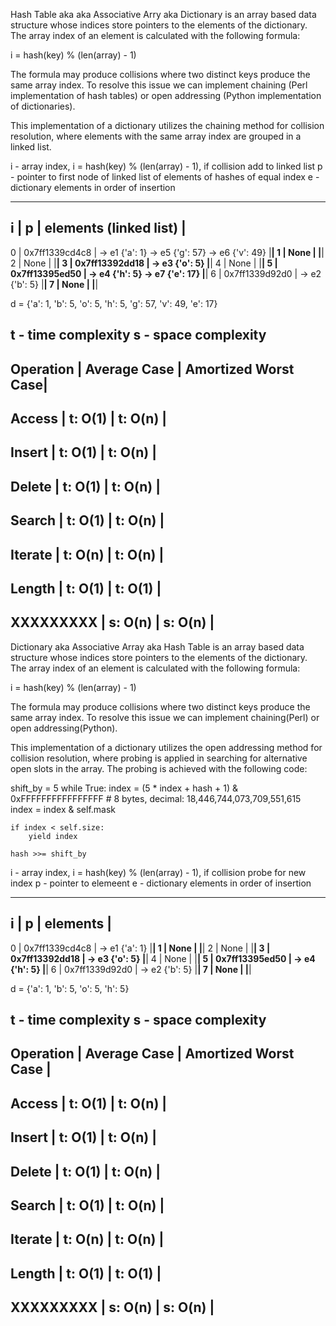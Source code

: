Hash Table aka aka Associative Arry aka Dictionary is an array based data structure whose indices store pointers to the elements of the dictionary.
The array index of an element is calculated with the following formula:

i = hash(key) % (len(array) - 1)

The formula may produce collisions where two distinct keys produce the same array index. To resolve this issue we can implement
chaining (Perl implementation of hash tables) or open addressing (Python implementation of dictionaries).

This implementation of a dictionary utilizes the chaining method for collision resolution, where elements with the same array index
are grouped in a linked list.


i - array index, i = hash(key) % (len(array) - 1), if collision add to linked list
p - pointer to first node of linked list of elements of hashes of equal index
e - dictionary elements in order of insertion

-------------------------------------------------------------------
i |       p        |             elements (linked list)           |
-------------------------------------------------------------------
0 | 0x7ff1339cd4c8 | -> e1 {'a': 1} -> e5 {'g': 57} -> e6 {'v': 49}
  |________________|
1 |      None      |
  |________________|
2 |      None      |
  |________________|
3 | 0x7ff13392dd18 | -> e3 {'o': 5}
  |________________|
4 |      None      |
  |________________|
5 | 0x7ff13395ed50 | -> e4 {'h': 5} -> e7 {'e': 17}
  |________________|
6 | 0x7ff1339d92d0 | -> e2 {'b': 5}
  |________________|
7 |      None      |
  |________________|

d = {'a': 1, 'b': 5, 'o': 5, 'h': 5, 'g': 57, 'v': 49, 'e': 17}


t - time complexity
s - space complexity
------------------------------------------------
Operation | Average Case | Amortized Worst Case|
------------------------------------------------
Access    | t: O(1)      | t: O(n)             |
------------------------------------------------
Insert    | t: O(1)      | t: O(n)             |
------------------------------------------------
Delete    | t: O(1)      | t: O(n)             |
------------------------------------------------
Search    | t: O(1)      | t: O(n)             |
------------------------------------------------
Iterate   | t: O(n)      | t: O(n)             |
------------------------------------------------
Length    | t: O(1)      | t: O(1)             |
------------------------------------------------
XXXXXXXXX | s: O(n)      | s: O(n)             |
------------------------------------------------



Dictionary aka Associative Array aka Hash Table is an array based data structure whose indices store pointers to the elements of the dictionary.
The array index of an element is calculated with the following formula:

i = hash(key) % (len(array) - 1)

The formula may produce collisions where two distinct keys produce the same array index. To resolve this issue we can implement
chaining(Perl) or open addressing(Python).

This implementation of a dictionary utilizes the open addressing method for collision resolution, where probing is applied
in searching for alternative open slots in the array. The probing is achieved with the following code:

shift_by = 5
while True:
    index = (5 * index + hash + 1) &  0xFFFFFFFFFFFFFFFF # 8 bytes, decimal: 18,446,744,073,709,551,615
    index = index & self.mask

    if index < self.size:
        yield index

    hash >>= shift_by


i - array index, i = hash(key) % (len(array) - 1), if collision probe for new index
p - pointer to elemeent
e - dictionary elements in order of insertion

------------------------------------
 i |       p        |   elements   |
------------------------------------
 0 | 0x7ff1339cd4c8 | -> e1 {'a': 1}
   |________________|
 1 |      None      |
   |________________|
 2 |      None      |
   |________________|
 3 | 0x7ff13392dd18 | -> e3 {'o': 5}
   |________________|
 4 |      None      |
   |________________|
 5 | 0x7ff13395ed50 | -> e4 {'h': 5}
   |________________|
 6 | 0x7ff1339d92d0 | -> e2 {'b': 5}
   |________________|
 7 |      None      |
   |________________|

d = {'a': 1, 'b': 5, 'o': 5, 'h': 5}


t - time complexity
s - space complexity
-------------------------------------------------
Operation | Average Case | Amortized Worst Case |
-------------------------------------------------
Access    | t: O(1)      | t: O(n)              |
-------------------------------------------------
Insert    | t: O(1)      | t: O(n)              |
-------------------------------------------------
Delete    | t: O(1)      | t: O(n)              |
-------------------------------------------------
Search    | t: O(1)      | t: O(n)              |
-------------------------------------------------
Iterate   | t: O(n)      | t: O(n)              |
-------------------------------------------------
Length    | t: O(1)      | t: O(1)              |
-------------------------------------------------
XXXXXXXXX | s: O(n)      | s: O(n)              |
-------------------------------------------------
